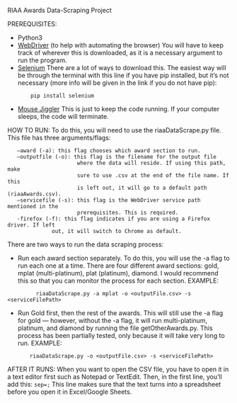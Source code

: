 RIAA Awards Data-Scraping Project

PREREQUISITES:
  * Python3
  * [WebDriver](https://www.selenium.dev/documentation/webdriver/getting_started/install_drivers/) (to help with automating the browser)
      You will have to keep track of wherever this is downloaded, as it is a
      necessary argument to run the program.
  * [Selenium](https://pypi.org/project/selenium/)
      There are a lot of ways to download this. The easiest way will be through
      the terminal with this line if you have pip installed, but it’s not
      necessary (more info will be given in the link if you do not have pip):
      ```
          pip install selenium
      ```
  * [Mouse Jiggler](http://www.sticksoftware.com/software/Jiggler.html)
      This is just to keep the code running. If your computer sleeps,
      the code will terminate.

HOW TO RUN:
  To do this, you will need to use the riaaDataScrape.py file. This file has
  three arguments/flags:
  ```
     —award (-a): this flag chooses which award section to run.
     —outputfile (-o): this flag is the filename for the output file
                        where the data will reside. If using this path, make
                        sure to use .csv at the end of the file name. If this
                        is left out, it will go to a default path (riaaAwards.csv).
     —servicefile (-s): this flag is the WebDriver service path mentioned in the
                        prerequisites. This is required.
     -firefox (-f): this flag indicates if you are using a Firefox driver. If left
     		    out, it will switch to Chrome as default.
  ```
  There are two ways to run the data scraping process:
  
   * Run each award section separately. To do this, you will use the -a flag
    to run each one at a time. There are four different award
    sections: gold, mplat (multi-platinum), plat (platinum), diamond.
    I would recommend this so that you can monitor the process for each section.
        EXAMPLE:
	
   ```
            riaaDataScrape.py -a mplat -o <outputFile.csv> -s <serviceFilePath>
   ```
   * Run Gold first, then the rest of the awards. This will still use the -a
    flag for gold  — however, without the -a flag, it will run multi-platinum,
    platinum, and diamond by running the file getOtherAwards.py. This process
    has been partially tested, only because it will take very long to run.
      EXAMPLE:
   ```
          riaaDataScrape.py -o <outputFile.csv> -s <serviceFilePath>
   ```
AFTER IT RUNS:
  When you want to open the CSV file, you have to open it in a text editor
  first such as Notepad or TextEdit. Then, in the first line, you’ll add this:
	       ```
            sep=;
         ```
  This line makes sure that the text turns into a spreadsheet before you open
  it in Excel/Google Sheets.
